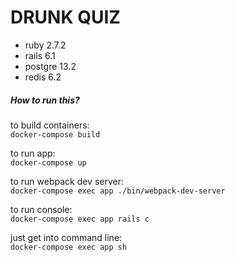 # DRUNK QUIZ
- ruby 2.7.2
- rails 6.1
- postgre 13.2
- redis 6.2

##### How to run this?
to build containers: 
<br>
`docker-compose build`

to run app:
<br>
`docker-compose up`

to run webpack dev server:
<br>
`docker-compose exec app ./bin/webpack-dev-server`

to run console:
<br>
`docker-compose exec app rails c`

just get into command line:
<br>
`docker-compose exec app sh`



